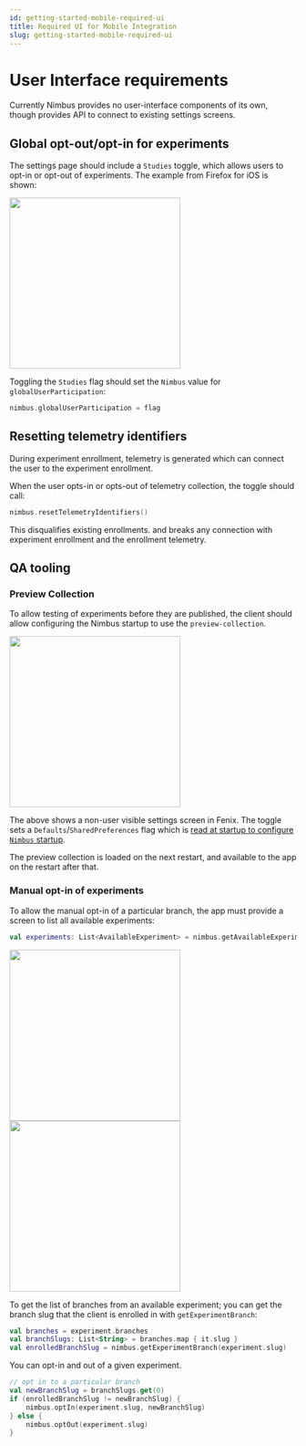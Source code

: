 ```yaml
---
id: getting-started-mobile-required-ui 
title: Required UI for Mobile Integration
slug: getting-started-mobile-required-ui
---
```


# User Interface requirements

Currently Nimbus provides no user-interface components of its own, though provides API to connect to existing settings screens.

## Global opt-out/opt-in for experiments

The settings page should include a `Studies` toggle, which allows users to opt-in or opt-out of experiments. The example from Firefox for iOS is shown:

<img src="/img/firefox-ios/studies-toggle.png" width="300px" />

Toggling the `Studies` flag should set the `Nimbus` value for `globalUserParticipation`:

```kotlin
nimbus.globalUserParticipation = flag
```

## Resetting telemetry identifiers

During experiment enrollment, telemetry is generated which can connect the user to the experiment enrollment.

When the user opts-in or opts-out of telemetry collection, the toggle should call:

```kotlin
nimbus.resetTelemetryIdentifiers()
```

This disqualifies existing enrollments. and breaks any connection with experiment enrollment and the enrollment telemetry.

## QA tooling

### Preview Collection

To allow testing of experiments before they are published, the client should allow configuring the Nimbus startup to use the `preview-collection`.

<img src="/img/fenix/preview-collection.png" width="300px" />

The above shows a non-user visible settings screen in Fenix. The toggle sets a `Defaults`/`SharedPreferences` flag which is [read at startup to configure `Nimbus` startup](/getting-started/engineers/getting-started-for-android-engineers#using-the-experiments-preview-collection).

The preview collection is loaded on the next restart, and available to the app on the restart after that.

### Manual opt-in of experiments

To allow the manual opt-in of a particular branch, the app must provide a screen to list all available experiments:

```kotlin
val experiments: List<AvailableExperiment> = nimbus.getAvailableExperiments()
```

<img src="/img/fenix/experiments-screen.png" width="300px" /><img src="/img/fenix/experiments-screen-branches.png" width="300px" />

To get the list of branches from an available experiment; you can get the branch slug that the client is enrolled in with `getExperimentBranch`:

```kotlin
val branches = experiment.branches
val branchSlugs: List<String> = branches.map { it.slug }
val enrolledBranchSlug = nimbus.getExperimentBranch(experiment.slug)
```

You can opt-in and out of a given experiment.

```kotlin
// opt in to a particular branch
val newBranchSlug = branchSlugs.get(0)
if (enrolledBranchSlug != newBranchSlug) {
    nimbus.optIn(experiment.slug, newBranchSlug)
} else {
    nimbus.optOut(experiment.slug)
}
```
